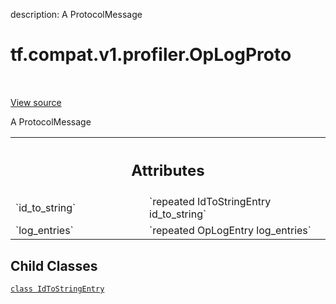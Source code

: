 description: A ProtocolMessage

<div itemscope itemtype="http://developers.google.com/ReferenceObject">
<meta itemprop="name" content="tf.compat.v1.profiler.OpLogProto" />
<meta itemprop="path" content="Stable" />
<meta itemprop="property" content="IdToStringEntry"/>
</div>

# tf.compat.v1.profiler.OpLogProto

<!-- Insert buttons and diff -->

<table class="tfo-notebook-buttons tfo-api nocontent" align="left">

</table>

<a target="_blank" class="external" href="/code/stable/tensorflow/core/profiler/tfprof_log.proto">View source</a>



A ProtocolMessage

<!-- Placeholder for "Used in" -->




<!-- Tabular view -->
 <table class="responsive fixed orange">
<colgroup><col width="214px"><col></colgroup>
<tr><th colspan="2"><h2 class="add-link">Attributes</h2></th></tr>

<tr>
<td>
`id_to_string`
</td>
<td>
`repeated IdToStringEntry id_to_string`
</td>
</tr><tr>
<td>
`log_entries`
</td>
<td>
`repeated OpLogEntry log_entries`
</td>
</tr>
</table>



## Child Classes
[`class IdToStringEntry`](../../../../tf/compat/v1/profiler/OpLogProto/IdToStringEntry.md)

